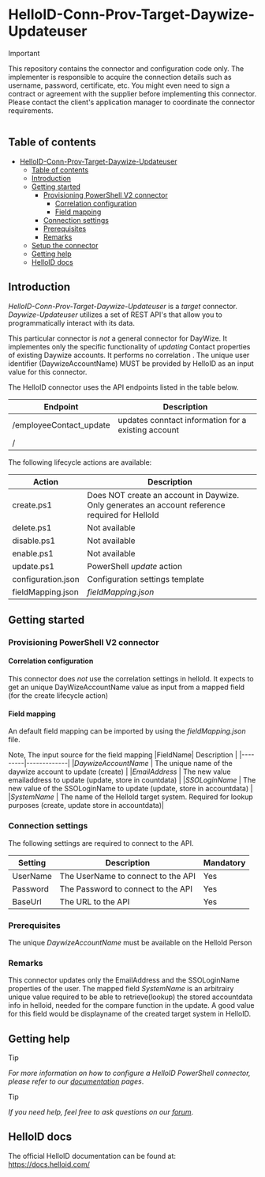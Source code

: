 
# HelloID-Conn-Prov-Target-Daywize-Updateuser

> [!IMPORTANT]
> This repository contains the connector and configuration code only. The implementer is responsible to acquire the connection details such as username, password, certificate, etc. You might even need to sign a contract or agreement with the supplier before implementing this connector. Please contact the client's application manager to coordinate the connector requirements.

<p align="center">
  <img src="">
</p>

## Table of contents

- [HelloID-Conn-Prov-Target-Daywize-Updateuser](#helloid-conn-prov-target-Daywize-Updateuser)
  - [Table of contents](#table-of-contents)
  - [Introduction](#introduction)
  - [Getting started](#getting-started)
    - [Provisioning PowerShell V2 connector](#provisioning-powershell-v2-connector)
      - [Correlation configuration](#correlation-configuration)
      - [Field mapping](#field-mapping)
    - [Connection settings](#connection-settings)
    - [Prerequisites](#prerequisites)
    - [Remarks](#remarks)
  - [Setup the connector](#setup-the-connector)
  - [Getting help](#getting-help)
  - [HelloID docs](#helloid-docs)

## Introduction

_HelloID-Conn-Prov-Target-Daywize-Updateuser_ is a _target_ connector. _Daywize-Updateuser_ utilizes a set of REST API's that allow you to programmatically interact with its data.

This particular connector is _not_ a general connector for DayWize. It implementes only the specific functionality of  _updating_ Contact properties of existing Daywize accounts.
It performs no correlation . The unique user identifier (DaywizeAccountName) MUST be provided by HelloID as an input value for this connector.

 The HelloID connector uses the API endpoints listed in the table below.

| Endpoint | Description |
| -------- | ----------- |
| /employeeContact_update      |  updates conntact information for a existing account|
| /        |             |

The following lifecycle actions are available:

| Action                 | Description                                      |
| ---------------------- | ------------------------------------------------ |
| create.ps1             | Does NOT create an account in Daywize. Only generates an account reference required for HelloId |
| delete.ps1             | Not available                                    |
| disable.ps1            | Not available                                    |
| enable.ps1             | Not available                                    |
| update.ps1             | PowerShell _update_ action                       |
| configuration.json     | Configuration settings template                  |
| fieldMapping.json      | _fieldMapping.json_                              |

## Getting started

### Provisioning PowerShell V2 connector

#### Correlation configuration

This connector does _not_ use the correlation settings in helloId. It expects to get an unique DayWizeAccountName value as input from a mapped field (for the create lifecycle action)

#### Field mapping

An  default field mapping can be imported by using the _fieldMapping.json_ file.

Note, The input source for the field mapping
|FieldName| Description |
|---------|-------------|
|_DaywizeAccountName_ |  The unique name of the daywize account to update  (create) |
|_EmailAddress_   |  The new value emailaddress to update  (update, store in countdata) |
|_SSOLoginName_   |  The new value of the SSOLoginName to update (update, store in accountdata) |
|_SystemName_  | The name of the HelloId target system. Required for lookup purposes (create, update store in accountdata)|


### Connection settings

The following settings are required to connect to the API.

| Setting  | Description                        | Mandatory |
| -------- | ---------------------------------- | --------- |
| UserName | The UserName to connect to the API | Yes       |
| Password | The Password to connect to the API | Yes       |
| BaseUrl  | The URL to the API                 | Yes       |

### Prerequisites
The unique _DaywizeAccountName_ must be available on the HelloId Person

### Remarks

This connector updates only the EmailAddress and the SSOLoginName properties of the user.
The mapped field  _SystemName_ is an arbitrairy unique value required to be able to retrieve(lookup) the stored accountdata info in helloid, needed for the compare function in the update.  A good value for this field would be displayname of the created target system in HelloID.
>
## Getting help

> [!TIP]
> _For more information on how to configure a HelloID PowerShell connector, please refer to our [documentation](https://docs.helloid.com/en/provisioning/target-systems/powershell-v2-target-systems.html) pages_.

> [!TIP]
>  _If you need help, feel free to ask questions on our [forum](https://forum.helloid.com)_.

## HelloID docs

The official HelloID documentation can be found at: https://docs.helloid.com/
